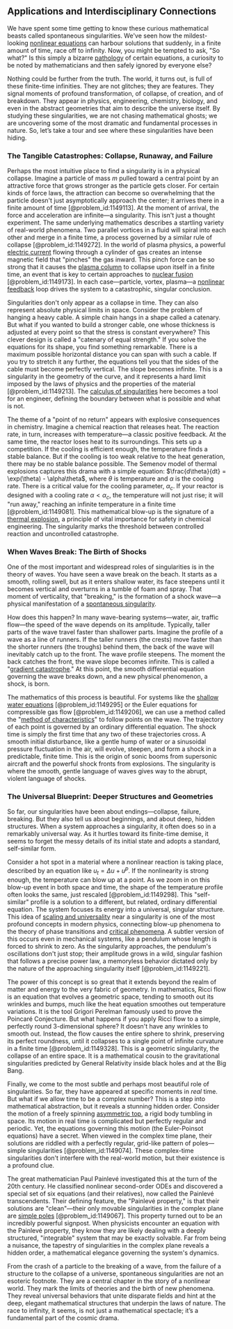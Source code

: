 ## Applications and Interdisciplinary Connections

We have spent some time getting to know these curious mathematical beasts called spontaneous singularities. We've seen how the mildest-looking [nonlinear equations](@article_id:145358) can harbour solutions that suddenly, in a finite amount of time, race off to infinity. Now, you might be tempted to ask, "So what?" Is this simply a bizarre [pathology](@article_id:193146) of certain equations, a curiosity to be noted by mathematicians and then safely ignored by everyone else?

Nothing could be further from the truth. The world, it turns out, is full of these finite-time infinities. They are not glitches; they are features. They signal moments of profound transformation, of collapse, of creation, and of breakdown. They appear in physics, engineering, chemistry, biology, and even in the abstract geometries that aim to describe the universe itself. By studying these singularities, we are not chasing mathematical ghosts; we are uncovering some of the most dramatic and fundamental processes in nature. So, let’s take a tour and see where these singularities have been hiding.

### The Tangible Catastrophes: Collapse, Runaway, and Failure

Perhaps the most intuitive place to find a singularity is in a physical collapse. Imagine a particle of mass $m$ pulled toward a central point by an attractive force that grows stronger as the particle gets closer. For certain kinds of force laws, the attraction can become so overwhelming that the particle doesn't just asymptotically approach the center; it arrives there in a finite amount of time [@problem_id:1149113]. At the moment of arrival, the force and acceleration are infinite—a singularity. This isn't just a thought experiment. The same underlying mathematics describes a startling variety of real-world phenomena. Two parallel vortices in a fluid will spiral into each other and merge in a finite time, a process governed by a similar rule of collapse [@problem_id:1149272]. In the world of plasma physics, a powerful [electric current](@article_id:260651) flowing through a cylinder of gas creates an intense magnetic field that "pinches" the gas inward. This pinch force can be so strong that it causes the [plasma column](@article_id:194028) to collapse upon itself in a finite time, an event that is key to certain approaches to [nuclear fusion](@article_id:138818) [@problem_id:1149173]. In each case—particle, vortex, plasma—a [nonlinear feedback](@article_id:179841) loop drives the system to a catastrophic, singular conclusion.

Singularities don't only appear as a collapse in time. They can also represent absolute physical limits in space. Consider the problem of hanging a heavy cable. A simple chain hangs in a shape called a catenary. But what if you wanted to build a stronger cable, one whose thickness is adjusted at every point so that the stress is constant everywhere? This clever design is called a "catenary of equal strength." If you solve the equations for its shape, you find something remarkable. There is a maximum possible horizontal distance you can span with such a cable. If you try to stretch it any further, the equations tell you that the sides of the cable must become perfectly vertical. The slope becomes infinite. This is a singularity in the geometry of the curve, and it represents a hard limit imposed by the laws of physics and the properties of the material [@problem_id:1149213]. The [calculus of singularities](@article_id:194513) here becomes a tool for an engineer, defining the boundary between what is possible and what is not.

The theme of a "point of no return" appears with explosive consequences in chemistry. Imagine a chemical reaction that releases heat. The reaction rate, in turn, increases with temperature—a classic positive feedback. At the same time, the reactor loses heat to its surroundings. This sets up a competition. If the cooling is efficient enough, the temperature finds a stable balance. But if the cooling is too weak relative to the heat generation, there may be no stable balance possible. The Semenov model of thermal explosions captures this drama with a simple equation: $\frac{d\theta}{dt} = \exp(\theta) - \alpha\theta$, where $\theta$ is temperature and $\alpha$ is the cooling rate. There is a critical value for the cooling parameter, $\alpha_c$. If your reactor is designed with a cooling rate $\alpha \lt \alpha_c$, the temperature will not just rise; it will "run away," reaching an infinite temperature in a finite time [@problem_id:1149081]. This mathematical blow-up is the signature of a [thermal explosion](@article_id:165966), a principle of vital importance for safety in chemical engineering. The singularity marks the threshold between controlled reaction and uncontrolled catastrophe.

### When Waves Break: The Birth of Shocks

One of the most important and widespread roles of singularities is in the theory of waves. You have seen a wave break on the beach. It starts as a smooth, rolling swell, but as it enters shallow water, its face steepens until it becomes vertical and overturns in a tumble of foam and spray. That moment of verticality, that "breaking," is the formation of a shock wave—a physical manifestation of a [spontaneous singularity](@article_id:190935).

How does this happen? In many wave-bearing systems—water, air, traffic flow—the speed of the wave depends on its amplitude. Typically, taller parts of the wave travel faster than shallower parts. Imagine the profile of a wave as a line of runners. If the taller runners (the crests) move faster than the shorter runners (the troughs) behind them, the back of the wave will inevitably catch up to the front. The wave profile steepens. The moment the back catches the front, the wave slope becomes infinite. This is called a "[gradient catastrophe](@article_id:196244)." At this point, the smooth differential equation governing the wave breaks down, and a new physical phenomenon, a shock, is born.

The mathematics of this process is beautiful. For systems like the [shallow water equations](@article_id:174797) [@problem_id:1149295] or the Euler equations for compressible gas flow [@problem_id:1149206], we can use a method called the "[method of characteristics](@article_id:177306)" to follow points on the wave. The trajectory of each point is governed by an ordinary differential equation. The shock time is simply the first time that any two of these trajectories cross. A smooth initial disturbance, like a gentle hump of water or a sinusoidal pressure fluctuation in the air, will evolve, steepen, and form a shock in a predictable, finite time. This is the origin of sonic booms from supersonic aircraft and the powerful shock fronts from explosions. The singularity is where the smooth, gentle language of waves gives way to the abrupt, violent language of shocks.

### The Universal Blueprint: Deeper Structures and Geometries

So far, our singularities have been about endings—collapse, failure, breaking. But they also tell us about beginnings, and about deep, hidden structures. When a system approaches a singularity, it often does so in a remarkably universal way. As it hurtles toward its finite-time demise, it seems to forget the messy details of its initial state and adopts a standard, self-similar form.

Consider a hot spot in a material where a nonlinear reaction is taking place, described by an equation like $u_t = \Delta u + u^p$. If the nonlinearity is strong enough, the temperature can blow up at a point. As we zoom in on this blow-up event in both space and time, the shape of the temperature profile often looks the same, just rescaled [@problem_id:1149298]. This "self-similar" profile is a solution to a different, but related, ordinary differential equation. The system focuses its energy into a universal, singular structure. This idea of [scaling and universality](@article_id:191882) near a singularity is one of the most profound concepts in modern physics, connecting blow-up phenomena to the theory of phase transitions and [critical phenomena](@article_id:144233). A subtler version of this occurs even in mechanical systems, like a pendulum whose length is forced to shrink to zero. As the singularity approaches, the pendulum's oscillations don't just stop; their amplitude grows in a wild, singular fashion that follows a precise power law, a memoryless behavior dictated only by the nature of the approaching singularity itself [@problem_id:1149221].

The power of this concept is so great that it extends beyond the realm of matter and energy to the very fabric of geometry. In mathematics, Ricci flow is an equation that evolves a geometric space, tending to smooth out its wrinkles and bumps, much like the heat equation smoothes out temperature variations. It is the tool Grigori Perelman famously used to prove the Poincaré Conjecture. But what happens if you apply Ricci flow to a simple, perfectly round 3-dimensional sphere? It doesn't have any wrinkles to smooth out. Instead, the flow causes the entire sphere to shrink, preserving its perfect roundness, until it collapses to a single point of infinite curvature in a finite time [@problem_id:1149328]. This is a geometric singularity, the collapse of an entire space. It is a mathematical cousin to the gravitational singularities predicted by General Relativity inside black holes and at the Big Bang.

Finally, we come to the most subtle and perhaps most beautiful role of singularities. So far, they have appeared at specific moments in *real* time. But what if we allow time to be a complex number? This is a step into mathematical abstraction, but it reveals a stunning hidden order. Consider the motion of a freely spinning [asymmetric top](@article_id:177692), a rigid body tumbling in space. Its motion in real time is complicated but perfectly regular and periodic. Yet, the equations governing this motion (the Euler-Poinsot equations) have a secret. When viewed in the complex time plane, their solutions are riddled with a perfectly regular, grid-like pattern of poles—simple singularities [@problem_id:1149074]. These complex-time singularities don't interfere with the real-world motion, but their existence is a profound clue.

The great mathematician Paul Painlevé investigated this at the turn of the 20th century. He classified nonlinear second-order ODEs and discovered a special set of six equations (and their relatives), now called the Painlevé transcendents. Their defining feature, the "Painlevé property," is that their solutions are "clean"—their only movable singularities in the complex plane are [simple poles](@article_id:175274) [@problem_id:1149067]. This property turned out to be an incredibly powerful signpost. When physicists encounter an equation with the Painlevé property, they know they are likely dealing with a deeply structured, "integrable" system that may be exactly solvable. Far from being a nuisance, the tapestry of singularities in the complex plane reveals a hidden order, a mathematical elegance governing the system's dynamics.

From the crash of a particle to the breaking of a wave, from the failure of a structure to the collapse of a universe, spontaneous singularities are not an esoteric footnote. They are a central chapter in the story of a nonlinear world. They mark the limits of theories and the birth of new phenomena. They reveal universal behaviors that unite disparate fields and hint at the deep, elegant mathematical structures that underpin the laws of nature. The race to infinity, it seems, is not just a mathematical spectacle; it’s a fundamental part of the cosmic drama.
